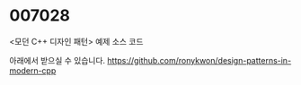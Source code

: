 # 007028
&lt;모던 C++ 디자인 패턴> 예제 소스 코드

아래에서 받으실 수 있습니다.
https://github.com/ronykwon/design-patterns-in-modern-cpp

